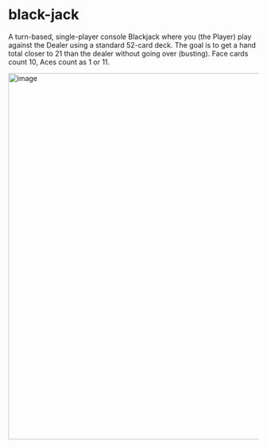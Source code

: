 # black-jack

A turn-based, single-player console Blackjack where you (the Player) play against the Dealer using a standard 52-card deck. The goal is to get a hand total closer to 21 than the dealer without going over (busting). Face cards count 10, Aces count as 1 or 11.

<img width="731" height="738" alt="image" src="https://github.com/user-attachments/assets/ed161593-db17-49a5-912d-5ce32005e790" />
